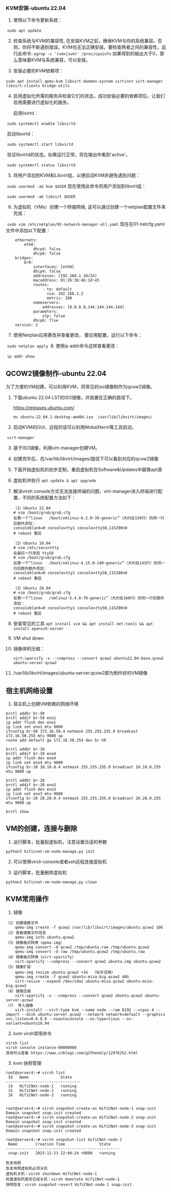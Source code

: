### KVM安装-ubuntu 22.04



1. 使用以下命令更新系统：

​		`sudo apt update`

2. 检查系统与KVM的兼容性, 在安装KVM之前，确保KVM与你的系统兼容。否则，你将不断遇到错误，KVM也无法正确安装。要检查两者之间的兼容性，运行此命令:  `egrep -c '(vmx|svm)' /proc/cpuinfo`   如果得到的输出大于0，那么意味着KVM与系统兼容，可以安装。

3. 安装必要的KVM依赖项：

​		`sudo apt install qemu-kvm libvirt-daemon-system virtinst virt-manager libvirt-clients bridge-utils`

4. 启用虚拟化所需的服务并检查它们的状态，成功安装必要的依赖项后，让我们启用需要进行虚拟化的服务。

   启用livirtd：

​		`sudo systemctl enable libvirtd`

​		启动libvirtd：

​		`sudo systemctl start libvirtd`

​		验证libvirtd的状态。如果运行正常，将在输出中看到'active'。

​		`sudo systemctl status libvirtd`

5. 将用户添加到KVM和Libvirt组，以便启动KVM并避免遇到问题：

​		`sudo usermod -aG kvm $USER`
​		现在使用此命令将用户添加到libvirt组：

​		`sudo usermod -aG libvirt $USER`

6. 为虚拟机（VMs）创建一个桥接网络, 这可以通过创建一个netplan配置文件来完成：

​		`sudo vim /etc/netplan/01-network-manager-all.yaml`
​		现在在01-netcfg.yaml文件中添加以下配置：

```network:
    ethernets:
        eth0:
            dhcp4: false
            dhcp6: false
    bridges:
        br0:
            interfaces: [eth0]
            dhcp4: false
            addresses: [192.168.1.10/24]
            macaddress: 01:26:3b:4b:1d:43
            routes:
                - to: default
                  via: 192.168.1.2
                  metric: 100
            nameservers:
                addresses: [8.8.8.8,144.144.144.144]
            parameters:
                stp: false
            dhcp6: flse
    version: 2
```

7. 使用Netplan应用更改并查看更改， 要应用配置，运行以下命令：

​		`sudo netplan apply`
​	8. 使用ip addr命令这样查看更改：

​		`ip addr show`



## QCOW2镜像制作-ubuntu 22.04

为了方便的VM创建，可以利用KVM，将常见的iso镜像制作为qcow2镜像。

1. 下载ubuntu 22.04 LST的ISO镜像，并放置在正确的路径下。

   https://releases.ubuntu.com/

   `mv ubuntu-22.04.1-desktop-amd64.iso  /var/lib/libvirt/images/`

2. 启动KVM的GUI，远程的话可以利用MobaXterm等工具启动。

​		`virt-manager`

3. 基于ISO镜像，利用virt-manager创建VM。

4. 创建完毕后，在/var/lib/libvirt/images/路径下可以看到对应的qcow2镜像

5. 下面开始虚拟机的初步定制，重启虚拟机在Software&Updates中替换apt源

6. 虚拟机中执行 `apt update & apt upgrade`

7. 解决virsh console方式无法连接终端的问题，virt-manager进入终端进行配置，不同的系统配置方法如下：

   ```
   （1）Ubuntu 22.04
   # vim /boot/grub/grub.cfg
   在第一个“linux   /boot/vmlinuz-6.2.0-39-generic”（大约在159行）的同一行后额外添加：
   consoleblank=0 console=tty1 console=ttyS0,115200n8
   # reboot 重启
   
   （2）Ubuntu 18.04
   # vim /etc/securetty
   在最后一行添加 ttyS0
   # vim /boot/grub/grub.cfg
   在第一个“linux   /boot/vmlinuz-4.15.0-140-generic”（大约在143行）的同一行后额外额外添加：
   consoleblank=0 console=tty1 console=ttyS0,115200n8
   # reboot 重启
   
   （3）Ubuntu 20.04
   # vim /boot/grub/grub.cfg
   在第一个“linux   /vmlinuz-5.4.0-70-generic”（大约在168行）的同一行后额外添加：
   consoleblank=0 console=tty1 console=ttyS0,115200n8
   # reboot 重启
   ```

8. 安装常见的工具 `apt install vim && apt install net-tools && apt install openssh-server`  

9. VM shut down

10. 镜像体积压缩：

    `virt-sparsify -x --compress --convert qcow2 ubuntu22.04-base.qcow2 ubuntu-server.qcow2`

11. /var/lib/libvirt/images/ubuntu-server.qcow2即为制作好的VM镜像

## 宿主机网络设置

1. 宿主机上创建VM依赖的网络环境

```
brctl addbr br-50
brctl addif br-50 eno1
ip addr flush dev eno1
ip link set eno1 mtu 9000
ifconfig br-50 172.16.50.4 netmask 255.255.255.0 broadcast 172.16.50.255 mtu 9000 up
route add default gw 172.16.50.254 dev br-50

brctl addbr br-10
brctl addif br-10 eno4
ip addr flush dev eno4
ip link set eno4 mtu 9000
ifconfig br-10 10.10.0.4 netmask 255.255.255.0 broadcast 10.10.0.255 mtu 9000 up

brctl addbr br-20
brctl addif br-20 eno3
ip addr flush dev eno3
ip link set eno3 mtu 9000
ifconfig br-20 20.20.0.4 netmask 255.255.255.0 broadcast 20.20.0.255 mtu 9000 up

brctl show
```

## VM的创建，连接与删除

1. 运行脚本，批量起虚拟机，注意设置合适的参数

```
python3 hificnet-vm-node-manage.py init
```

2. 可以使用virsh console或者ssh远程连接虚拟机


3. 运行脚本，批量删除虚拟机

```
python3 hificnet-vm-node-manage.py clean
```

## KVM常用操作

1. 镜像

```
（1）创建镜像文件
 	qemu-img create -f qcow2 /var/lib/libvirt/images/ubuntu.qcow2 10G
（2）查看镜像文件信息
	qemu-img info ubuntu.qcow2
（3）镜像格式转换（qemu-img）
	qemu-img convert -O qcow2 /tmp/ubuntu.raw /tmp/ubuntu.qcow2
	qemu-img convert -O raw /tmp/ubuntu.qcow2 /tmp/ubuntu.raw
（4）镜像格式转换（virt-sparsify）
	virt-sparsify --compress --convert qcow2 ubuntu.img ubuntu.qcow2
（5）镜像扩容
	qemu-img resize ubuntu.qcow2 +1G  （似乎没用）
	qemu-img create -f qcow2 ubuntu-miza-big.qcow2 40G
	virt-resize --expand /dev/sda2 ubuntu-miza.qcow2 ubuntu-miza-big.qcow2
（6）镜像压缩
	virt-sparsify -x --compress --convert qcow2 ubuntu.qcow2 ubuntu-server.qcow2
（7） 导入镜像
	virt-install --virt-type kvm --name node --ram 8192 --vcpus 4 --import --disk ubuntu-server.qcow2 --network network=default --graphics vnc,listen=0.0.0.0 --noautoconsole --os-type=linux --os-variant=ubuntu18.04 
```
2.  kvm virsh常用命令

```
virsh list
virsh console instance-00000008
其他可以查看 https://www.cnblogs.com/g2thend/p/12976252.html
```

3. kvm 快照管理
```
root@server4:~# virsh list
 Id   Name              State
---------------------------------
 14   HifiCNet-node-1   running
 15   HifiCNet-node-2   running
 16   HifiCNet-node-3   running


root@server4:~# virsh snapshot-create-as HifiCNet-node-1 snap-init
Domain snapshot snap-init created
root@server4:~# virsh snapshot-create-as HifiCNet-node-2 snap-init
Domain snapshot snap-init created
root@server4:~# virsh snapshot-create-as HifiCNet-node-3 snap-init
Domain snapshot snap-init created

root@server4:~# virsh snapshot-list HifiCNet-node-1
 Name        Creation Time               State
--------------------------------------------------
 snap-init   2023-12-23 22:40:24 +0800   running

恢复快照
恢复快照虚拟机必须关机
虚拟机关机：virsh shutdown HifiCNet-node-1
检查虚拟机是否已经关机：virsh domstate HifiCNet-node-1
快照恢复：virsh snapshot-revert HifiCNet-node-1 snap-init

```